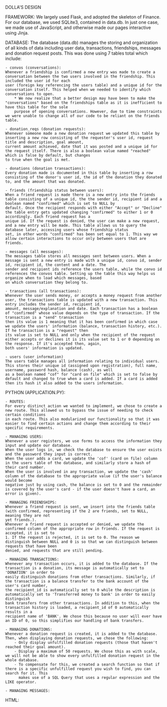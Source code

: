 DOLLA'S DESIGN

FRAMEWORK:
We largely used Flask, and adopted the skeleton of Finance. For our database, we used SQLite3, contained in data.db. In just one case, we made use of
JavaScript, and otherwise made our pages interactive using Jinja.

DATABASE:
The database (data.db) manages the storing and organization of all kinds of data including user data, transactions, friendships, messages and donation request posts.
This was done using 7 tables total which include:

    - convos (conversations):
    Whenever a friendship is confirmed a new entry was made to create a conversation between the two users involved in the friendship. This included the user id for each
    user (foreign key referencing the users table) and a unique id for the conversation itself. This helped when we needed to identify which conversations to open.
        * We now realize that a better design may have been to make the "conversations" based on the friendships table as it is inefficient to have this table for the sole
        purpose of opening conversations. However, due to time constraints we were unable to change all of our code to be reliant on the friends table.

    - donation_reqs (donation requests):
    Whenever someone made a new donation request we updated this table by inserting a new row consisting of the requester's user id, request title and description, goal amount,
    current amount achieved, date that it was posted and a unique id for the request itself. There is also a boolean value named "reached" which is false by default, but changes
    to true when the goal is met.

    - donations (donation transactions):
    Every donation made is documented in this table by inserting a row consisting of the donor's user id, the id of the donation they donated to, and the amount that was donated.

    - friends (friendship status between users):
    When a friend request is made there is a new entry into the friends table consisting of a unique id, the the sender id, recipient id and a boolean named "confirmed" which is set to NULL by
    default. Once the recipient responds with either "Accept" or "Decline" the table entry gets updated changing "confirmed" to either 1 or 0 accordingly. Each friend request has a
    unique id. If the request is denied, the user can make a new request, and a new entry will be made. This table allows us to query the database later, accessing users whose friendship status
    set, in other words "confirmed" has been set equal to 1. This way we allow certain interactions to occur only between users that are friends.

    - messages (all messages):
    The messages table stores all messages sent between users. When a message is sent a new entry is made with a unique id, convo id, sender id, recipient id, the content and a date. The
    sender and recipient ids reference the users table, while the convo id references the convos table. Setting up the table this way helps us organize when to load which messages, based
    on which conversation they belong to.

    - transactions (all transactions):
    Whenever the user sends money, or accepts a money request from another user, the transactions table is updated with a new transaction. This entry includes the sender id, recipient id,
    amount, message/explanation and date. Each transaction has a boolean of "confirmed" whose value depends on the type of transaction. If the transaction is a "send" transaction
    then its value is 1 meaning that it has been confirmed in which case we update the users' information (balance, transaction history, etc.). If he transaction is a "request" then
    its value is set to NULL and only when the recipient of the request either accepts or declines it is its value set to 1 or 0 depending on the response. If it's accepted then, again,
    both users' information is updated.

    - users (user information)
    The users table manages all information relating to individual users. This stores their unique id (assigned upon registration), full name, username, password hash, balance (cash), as well
    as a boolean named "cof" for "card on file" which is set to false by default and changed to true when a card is added. If a card is added then its hash it also added to the users information.


PYTHON (APPLICATION.PY):

    - ROUTES:
    For every distinct action we wanted to implement, we chose to create a new route. This allowed us to bypass the issue of needing to check certain conditions
    in each route. This also modularized our functionality so that it was easier to find certain actions and change them according to their specific requirements.

    - MANAGING USERS:
    Whenever a user registers, we use forms to access the information they input and update our database.
    When the user logs in, we check the database to ensure the user exists and the password they input is correct.
    When the user adds a card, we update the 'cof' (card on file) column in the users table of the database, and similarly store a hash of their card number.
    When the user is involved in any transaction, we update the 'cash' column of the database to the appropriate value (if the user's balance would become
    negative just by using cash, the balance is set to 0 and the remainder is covered by the user's card - if the user doesn't have a card, an error is given).

    - MANAGING FRIENDSHIPS:
    Whenever a friend request is sent, we insert into the friends table (with confirmed, representing if the 2 are friends, set to NULL, meaning they are not
    yet friends.).
    Whenever a friend request is accepted or denied, we update the confirmed column of the appropriate row in friends. If the request is accepted, it is set to
    1. If the request is rejected, it is set to 0. The reason we distinguish between NULL and 0 is so that we can distinguish between requests that have been
    denied, and requests that are still pending.

    - MANAGING TRANSACTIONS:
    Whenever any transaction occurs, it is added to the database. If the transaction is a donation, its message is automatically set to 'DONATION' in order to
    easily distinguish donations from other transactions. Similarly, if the transaction is a balance transfer to the bank account of the user's card number,
    the recipient_id is automatically set to 0 while the description is automatically set to 'Transferred money to bank' in order to easily distinguish
    bank transfers from other transactions. In addition to this, when the transaction history is loaded, a recipient_id of 0 automatically results in a
    recipient name of 'BANK'. We chose this because no user will ever have an ID of 0, so this simplifies our handling of bank transfers.

    - MANAGING DONATIONS:
    Whenever a donation request is created, it is added to the database. Then, when displaying donation requests, we chose the following:
        - Only display unfulfilled donation requests (those that haven't reached their goal amount).
        - Display a maximum of 50 requests. We chose this as with scale, we will not be able to show every unfulfilled donation request in the whole database.
        - To compensate for this, we created a search function so that if there is a specific unfulfilled request you wish to find, you can search for it. This
          makes use of a SQL Query that uses a regular expression and the LIKE operator.

    - MANAGING MESSAGES:



HTML:
